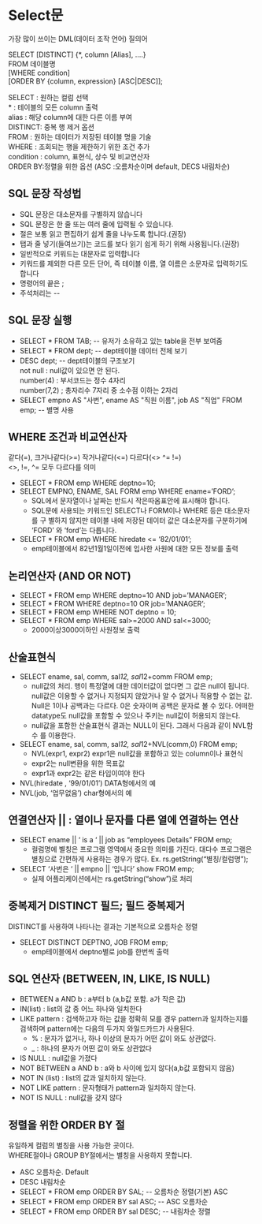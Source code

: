 # Select문
가장 많이 쓰이는 DML(데이터 조작 언어) 질의어

SELECT [DISTINCT] {*, column [Alias], ….}  
FROM 데이블명  
[WHERE condition]  
[ORDER BY {column, expression} [ASC|DESC]];   



SELECT : 원하는 컬럼 선택  
&#42;	: 테이블의 모든 column 출력  
alias	: 해당 column에 대한 다른 이름 부여  
DISTINCT: 중복 행 제거 옵션  
FROM  : 원하는 데이터가 저장된 테이블 명을 기술  
WHERE : 조회되는 행을 제한하기 위한 조건 추가  
condition : column, 표현식, 상수 및 비교연산자  
ORDER BY:정렬을 위한 옵션 (ASC :오름차순이며 default, DECS 내림차순)  
   
## SQL 문장 작성법
- SQL 문장은 대소문자를 구별하지 않습니다
- SQL 문장은 한 줄 또는 여러 줄에 입력될 수 있습니다.
- 절은 보통 읽고 편집하기 쉽게 줄을 나누도록 합니다.(권장)
- 탭과 줄 넣기(들여쓰기)는 코드를 보다 읽기 쉽게 하기 위해 사용됩니다.(권장)
- 일반적으로 키워드는 대문자로 입력합니다
- 키워드를 제외한 다른 모든 단어, 즉 테이블 이름, 열 이름은 소문자로 입력하기도 합니다
- 명령어의 끝은 ;
- 주석처리는 --
   
## SQL 문장 실행  
- SELECT * FROM TAB;  -- 유저가 소유하고 있는 table을 전부 보여줌
- SELECT * FROM dept;  -- dept테이블 데이터 전체 보기
- DESC dept;          -- dept테이블의 구조보기   
not null : null값이 있으면 안 된다.   
number(4) : 부서코드는 정수 4자리   
number(7,2) ; 총자리수 7자리 중 소수점 이하는 2자리   
- SELECT empno AS "사번", ename AS "직원 이름", job AS "직업" FROM emp; -- 별명 사용

## WHERE 조건과 비교연산자
같다(=), 크거나같다(>=) 작거나같다(<=) 다르다(<> ^= !=)  
<>, !=, ^= 모두 다르다를 의미  

- SELECT * FROM emp WHERE deptno=10;
- SELECT EMPNO, ENAME, SAL FORM emp WHERE ename=’FORD’;
  - SQL에서 문자열이나 날짜는 반드시 작은따옴표안에 표시해야 합니다.
  - SQL문에 사용되는 키워드인 SELECT나 FORM이나 WHERE 등은 대소문자를 구 별하지 않지만 테이블 내에 저장된 데이터 값은 대소문자를 구분하기에 ‘FORD’ 와 ‘ford’는 다릅니다. 
- SELECT * FROM emp WHERE hiredate <= ‘82/01/01’;
  - emp테이블에서 82년1월1일이전에 입사한 사원에 대한 모든 정보를 출력
   
## 논리연산자  (AND OR NOT)
- SELECT * FROM emp WHERE deptno=10 AND job=’MANAGER’;
- SELECT * FROM WHERE deptno=10 OR job=’MANAGER’;
- SELECT * FROM emp WHERE NOT deptno = 10; 
- SELECT * FROM emp WHERE sal>=2000 AND sal<=3000;
  - 2000이상3000이하인 사원정보 출력
    
## 산술표현식
- SELECT ename, sal, comm, sal*12, sal*12+comm FROM emp;
  - null값의 처리. 행이 특정열에 대한 데이터값이 없다면 그 값은 null이 됩니다. null값은 이용할 수 없거나 지정되지 않았거나 알 수 없거나 적용할 수 없는 값. Null은 1이나 공백과는 다르다. 0은 숫자이며 공백은 문자로 볼 수 있다. 어떠한 datatype도 null값을 포함할 수 있으나 주키는 null값이 허용되지 않는다. 
  - null값을 포함한 산술표현식 결과는 NULL이 된다. 그래서 다음과 같이 NVL함수 를 이용한다. 
- SELECT ename, sal, comm, sal*12, sal*12+NVL(comm,0) FROM emp; 
  - NVL(expr1, expr2)  expr1은 null값을 포함하고 있는 column이나 표현식                       
  - expr2는 null변환을 위한 목표값
  - expr1과 expr2는 같은 타입이여야 한다
- NVL(hiredate , ‘99/01/01’) DATA형에서의 예
- NVL(job, ‘업무없음’)      char형에서의 예
   
## 연결연산자 || : 열이나 문자를 다른 열에 연결하는 연산
- SELECT ename || ‘ is a ‘ || job as “employees Details” FROM emp; 
  - 컬럼명에 별칭은 프로그램 영역에서 중요한 의미를 가진다. 대다수 프로그램은 별칭으로 간편하게 사용하는 경우가 많다. Ex. rs.getString(“별칭/컬럼명”);
- SELECT ‘사번은 ‘ || empno || ‘입니다’ show FROM emp;
  - 실제 어플리케이션에서는 rs.getString(“show”)로 처리
   
## 중복제거 DISTINCT 필드; 필드 중복제거
DISTINCT를 사용하여 나타나는 결과는 기본적으로 오름차순 정렬  
- SELECT DISTINCT DEPTNO, JOB FROM emp;
  - emp테이블에서 deptno별로 job를 한번씩 출력 
   
## SQL 연산자 (BETWEEN, IN, LIKE, IS NULL)
- BETWEEN a AND b : a부터 b (a,b값 포함. a가 작은 값) 
- IN(list) : list의 값 중 어느 하나와 일치한다
- LIKE pattern : 검색하고자 하는 값을 정확히 모를 경우 pattern과 일치하는지를 검색하며 pattern에는 다음의 두가지 와일드카드가 사용된다.
  - % : 문자가 없거나, 하나 이상의 문자가 어떤 값이 와도 상관없다.
  - _ : 하나의 문자가 어떤 값이 와도 상관없다
- IS NULL                : null값을 가졌다
- NOT BETWEEN a AND b : a와 b 사이에 있지 않다(a,b값 포함되지 않음)
- NOT IN (list)            : list의 값과 일치하지 않는다.
- NOT LIKE pattern       : 문자형태가 pattern과 일치하지 않는다.
- NOT IS NULL           : null값을 갖지 않다
   
## 정렬을 위한 ORDER BY 절
유일하게 컬럼의 별칭을 사용 가능한 곳이다.  
WHERE절이나 GROUP BY절에서는 별칭을 사용하지 못합니다.
- ASC 오름차순. Default
- DESC 내림차순
- SELECT *  FROM emp ORDER BY SAL; -- 오름차순 정렬(기본) ASC
- SELECT * FROM emp ORDER BY sal ASC; -- ASC 오름차순
- SELECT * FROM emp ORDER BY sal DESC; -- 내림차순 정렬

